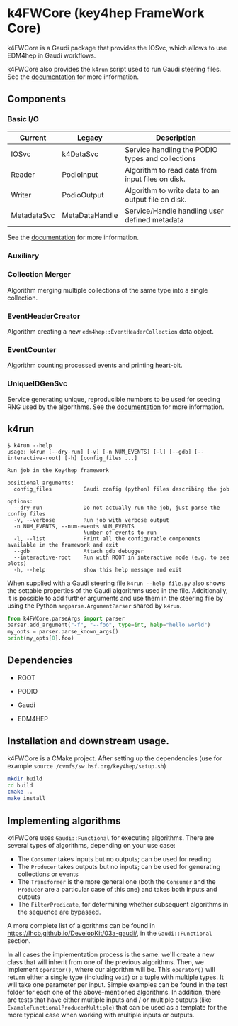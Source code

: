 # k4FWCore (key4hep FrameWork Core)

k4FWCore is a Gaudi package that provides the IOSvc, which allows to
use EDM4hep in Gaudi workflows.

k4FWCore also provides the `k4run` script used to run Gaudi steering files. See the [documentation](doc/k4run-args.md) for more information.

## Components

### Basic I/O

| Current | Legacy | Description |
|---------|--------|-|
| IOSvc | k4DataSvc | Service handling the PODIO types and collections |
| Reader | PodioInput | Algorithm to read data from input files on disk. |
| Writer | PodioOutput | Algorithm to write data to an output file on disk. |
| MetadataSvc | MetaDataHandle | Service/Handle handling user defined metadata |

See the [documentation](doc/IO.md) for more information.

### Auxiliary

### Collection Merger

Algorithm merging multiple collections of the same type into a single collection.

### EventHeaderCreator

Algorithm creating a new `edm4hep::EventHeaderCollection` data object.

### EventCounter

Algorithm counting processed events and printing heart-bit.

### UniqueIDGenSvc

Service generating unique, reproducible numbers to be used for seeding RNG used by the algorithms. See the [documentation](doc/uniqueIDGen.md) for more information.

## k4run
```
$ k4run --help
usage: k4run [--dry-run] [-v] [-n NUM_EVENTS] [-l] [--gdb] [--interactive-root] [-h] [config_files ...]

Run job in the Key4hep framework

positional arguments:
  config_files          Gaudi config (python) files describing the job

options:
  --dry-run             Do not actually run the job, just parse the config files
  -v, --verbose         Run job with verbose output
  -n NUM_EVENTS, --num-events NUM_EVENTS
                        Number of events to run
  -l, --list            Print all the configurable components available in the framework and exit
  --gdb                 Attach gdb debugger
  --interactive-root    Run with ROOT in interactive mode (e.g. to see plots)
  -h, --help            show this help message and exit
```
When supplied with a Gaudi steering file `k4run --help file.py` also shows the settable properties of the Gaudi algorithms used in the file. Additionally, it is possible to add further arguments and use them in the steering file by using the Python `argparse.ArgumentParser` shared by `k4run`.
```python
from k4FWCore.parseArgs import parser
parser.add_argument("-f", "--foo", type=int, help="hello world")
my_opts = parser.parse_known_args()
print(my_opts[0].foo)
```

## Dependencies

* ROOT

* PODIO

* Gaudi

* EDM4HEP

## Installation and downstream usage.

k4FWCore is a CMake project. After setting up the dependencies (use for example `source /cvmfs/sw.hsf.org/key4hep/setup.sh`)

``` bash
mkdir build
cd build
cmake ..
make install
```

## Implementing algorithms
k4FWCore uses `Gaudi::Functional` for executing algorithms. There are several
types of algorithms, depending on your use case:
- The `Consumer` takes inputs but no outputs; can be used for reading
- The `Producer` takes outputs but no inputs; can be used for generating
  collections or events
- The `Transformer` is the more general one (both the `Consumer` and the
  `Producer` are a particular case of this one) and takes both inputs and
  outputs
- The `FilterPredicate`, for determining whether subsequent algorithms in the
  sequence are bypassed.

A more complete list of algorithms can be found in
https://lhcb.github.io/DevelopKit/03a-gaudi/, in the `Gaudi::Functional`
section.

In all cases the implementation process is the same: we'll create a new class
that will inherit from one of the previous algorithms. Then, we implement
`operator()`, where our algorithm will be. This `operator()` will return either
a single type (including `void`) or a tuple with multiple types. It will take
one parameter per input. Simple examples can be found in the test folder for
each one of the above-mentioned algorithms. In addition, there are tests that
have either multiple inputs and / or multiple outputs (like
`ExampleFunctionalProducerMultiple`) that can be used as a template for the more
typical case when working with multiple inputs or outputs.
